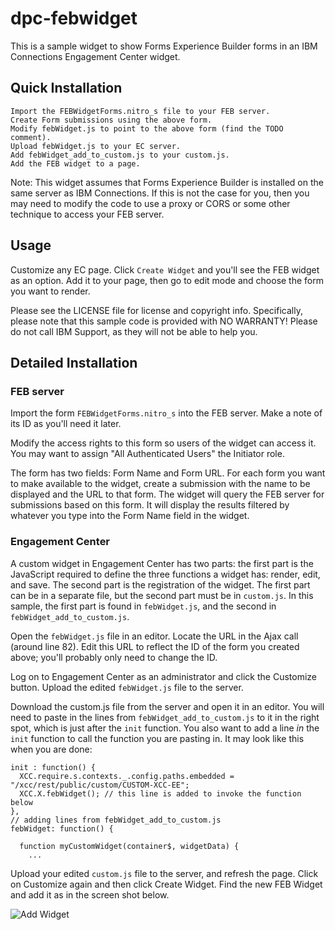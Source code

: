 # dpc-febwidget

This is a sample widget to show Forms Experience Builder forms in an
IBM Connections Engagement Center widget.

## Quick Installation

```
Import the FEBWidgetForms.nitro_s file to your FEB server.
Create Form submissions using the above form.
Modify febWidget.js to point to the above form (find the TODO comment).
Upload febWidget.js to your EC server.
Add febWidget_add_to_custom.js to your custom.js.
Add the FEB widget to a page.
```

Note: This widget assumes that Forms Experience Builder is installed on the same server as IBM Connections.
If this is not the case for you, then you may need to modify the code to use a proxy or CORS or some
other technique to access your FEB server.

## Usage

Customize any EC page.  Click `Create Widget` and you'll see the FEB widget as an option.
Add it to your page, then go to edit mode and choose the form you want to render.

Please see the LICENSE file for license and copyright info. Specifically, please note that
this sample code is provided with NO WARRANTY! Please do not call IBM Support, as they will
not be able to help you.

## Detailed Installation

### FEB server

Import the form `FEBWidgetForms.nitro_s` into the FEB server. Make a note of its ID as you'll need it later.

Modify the access rights to this form so users of the widget can access it.  You may want to assign
"All Authenticated Users" the Initiator role.

The form has two fields: Form Name and Form URL.  For each form you want to
make available to the widget, create a submission with the name to be displayed and the URL to
that form.  The widget will query the FEB server for submissions based on this form.  It will display the results
filtered by whatever you type into the Form Name field in the widget.

### Engagement Center

A custom widget in Engagement Center has two parts: the first part is the JavaScript required to define
the three functions a widget has: render, edit, and save.  The second part is the registration of the
widget.  The first part can be in a separate file, but the second part must be in `custom.js`. In this sample,
the first part is found in `febWidget.js`, and the second in `febWidget_add_to_custom.js`.

Open the `febWidget.js` file in an editor.  Locate the URL in the Ajax call (around line 82). Edit
this URL to reflect the ID of the form you created above; you'll probably only need to change the ID.

Log on to Engagement Center as an administrator and click the Customize button. Upload the edited `febWidget.js`
file to the server.

Download the custom.js file from the server and open it in an editor.  You will need to paste in the
lines from `febWidget_add_to_custom.js` to it in the right spot, which is just after the `init` function.
You also want to add a line _in_ the `init` function to call the function you are pasting in.
It may look like this when you are done:

```
init : function() {
  XCC.require.s.contexts._.config.paths.embedded = "/xcc/rest/public/custom/CUSTOM-XCC-EE";			
  XCC.X.febWidget(); // this line is added to invoke the function below
},
// adding lines from febWidget_add_to_custom.js
febWidget: function() {

  function myCustomWidget(container$, widgetData) {
    ...

```

Upload your edited `custom.js` file to the server, and refresh the page. Click on Customize again
and then click Create Widget.  Find the new FEB Widget and add it as in the screen shot below.

![Add Widget](http://github.ibm.com/dcacy/dpc-febwidget/raw/master/images/add_widget.png)
